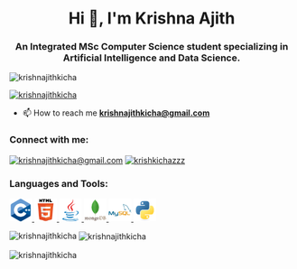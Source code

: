 <h1 align="center">Hi 👋, I'm Krishna Ajith</h1>
<h3 align="center">An Integrated MSc Computer Science student specializing in Artificial Intelligence and Data Science.</h3>


<p align="left"> <img src="https://komarev.com/ghpvc/?username=krishnajithkicha&label=Profile%20views&color=0e75b6&style=flat" alt="krishnajithkicha" /> </p>

<p align="left"> <a href="https://github.com/ryo-ma/github-profile-trophy"><img src="https://github-profile-trophy.vercel.app/?username=krishnajithkicha" alt="krishnajithkicha" /></a> </p>

- 📫 How to reach me **krishnajithkicha@gmail.com**

<h3 align="left">Connect with me:</h3>
<p align="left">
<a href="https://linkedin.com/in/krishnajithkicha@gmail.com" target="blank"><img align="center" src="https://raw.githubusercontent.com/rahuldkjain/github-profile-readme-generator/master/src/images/icons/Social/linked-in-alt.svg" alt="krishnajithkicha@gmail.com" height="30" width="40" /></a>
<a href="https://instagram.com/krishkichazzz" target="blank"><img align="center" src="https://raw.githubusercontent.com/rahuldkjain/github-profile-readme-generator/master/src/images/icons/Social/instagram.svg" alt="krishkichazzz" height="30" width="40" /></a>
</p>

<h3 align="left">Languages and Tools:</h3>
<p align="left"> <a href="https://www.w3schools.com/cpp/" target="_blank" rel="noreferrer"> <img src="https://raw.githubusercontent.com/devicons/devicon/master/icons/cplusplus/cplusplus-original.svg" alt="cplusplus" width="40" height="40"/> </a> <a href="https://www.w3.org/html/" target="_blank" rel="noreferrer"> <img src="https://raw.githubusercontent.com/devicons/devicon/master/icons/html5/html5-original-wordmark.svg" alt="html5" width="40" height="40"/> </a> <a href="https://www.java.com" target="_blank" rel="noreferrer"> <img src="https://raw.githubusercontent.com/devicons/devicon/master/icons/java/java-original.svg" alt="java" width="40" height="40"/> </a> <a href="https://www.mongodb.com/" target="_blank" rel="noreferrer"> <img src="https://raw.githubusercontent.com/devicons/devicon/master/icons/mongodb/mongodb-original-wordmark.svg" alt="mongodb" width="40" height="40"/> </a> <a href="https://www.mysql.com/" target="_blank" rel="noreferrer"> <img src="https://raw.githubusercontent.com/devicons/devicon/master/icons/mysql/mysql-original-wordmark.svg" alt="mysql" width="40" height="40"/> </a> <a href="https://www.python.org" target="_blank" rel="noreferrer"> <img src="https://raw.githubusercontent.com/devicons/devicon/master/icons/python/python-original.svg" alt="python" width="40" height="40"/> </a> </p>

<p><img align="left" src="https://github-readme-stats.vercel.app/api/top-langs?username=krishnajithkicha&show_icons=true&locale=en&layout=compact" alt="krishnajithkicha" /></p>

<p>&nbsp;<img align="center" src="https://github-readme-stats.vercel.app/api?username=krishnajithkicha&show_icons=true&locale=en" alt="krishnajithkicha" /></p>

<p><img align="center" src="https://github-readme-streak-stats.herokuapp.com/?user=krishnajithkicha&" alt="krishnajithkicha" /></p>
